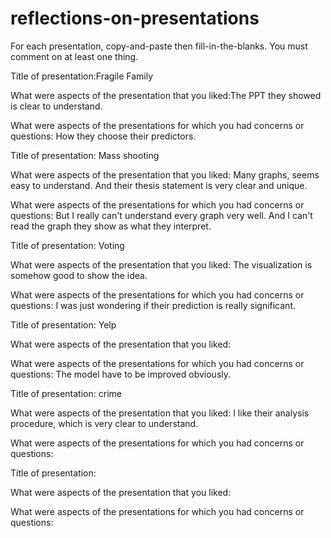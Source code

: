# reflections-on-presentations

For each presentation, copy-and-paste then fill-in-the-blanks.  You must comment on at least one thing. 



Title of presentation:Fragile Family

What were aspects of the presentation that you liked:The PPT they showed is clear to understand.

What were aspects of the presentations for which you had concerns or questions: How they choose their predictors.





Title of presentation: Mass shooting

What were aspects of the presentation that you liked: Many graphs, seems easy to understand. And their thesis statement is very clear and unique.

What were aspects of the presentations for which you had concerns or questions: But I really can't understand every graph very well. And I can't read the graph they show as what they interpret.





Title of presentation: Voting

What were aspects of the presentation that you liked: The visualization is somehow good to show the idea.

What were aspects of the presentations for which you had concerns or questions: I was just wondering if their prediction is really significant.




Title of presentation: Yelp

What were aspects of the presentation that you liked:

What were aspects of the presentations for which you had concerns or questions: The model have to be improved obviously.



Title of presentation: crime

What were aspects of the presentation that you liked: I like their analysis procedure, which is very clear to understand.

What were aspects of the presentations for which you had concerns or questions:



Title of presentation:

What were aspects of the presentation that you liked:

What were aspects of the presentations for which you had concerns or questions:



